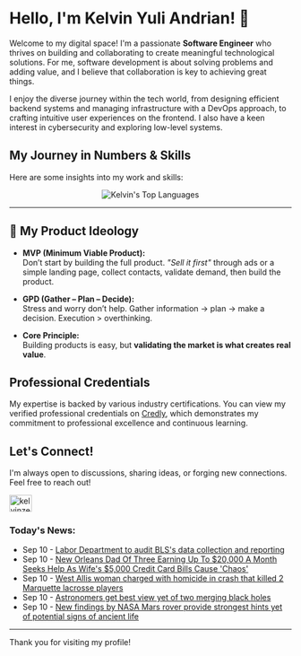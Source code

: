 # Hello, I'm Kelvin Yuli Andrian! 👋

Welcome to my digital space! I'm a passionate **Software Engineer** who thrives on building and collaborating to create meaningful technological solutions. For me, software development is about solving problems and adding value, and I believe that collaboration is key to achieving great things.

I enjoy the diverse journey within the tech world, from designing efficient backend systems and managing infrastructure with a DevOps approach, to crafting intuitive user experiences on the frontend. I also have a keen interest in cybersecurity and exploring low-level systems.

## My Journey in Numbers & Skills

Here are some insights into my work and skills:

<p align="center">
  <img src="https://github-readme-stats.vercel.app/api/top-langs/?username=kelvinzer0&layout=compact&theme=radical" alt="Kelvin's Top Languages" />
</p>

---

## 🚀 My Product Ideology

- **MVP (Minimum Viable Product):**  
  Don’t start by building the full product. *"Sell it first"* through ads or a simple landing page, collect contacts, validate demand, then build the product.

- **GPD (Gather – Plan – Decide):**  
  Stress and worry don’t help. Gather information → plan → make a decision. Execution > overthinking.

- **Core Principle:**  
  Building products is easy, but **validating the market is what creates real value**.

## Professional Credentials

My expertise is backed by various industry certifications. You can view my verified professional credentials on [Credly](https://www.credly.com/users/kelvin-yuli-andrian/badges), which demonstrates my commitment to professional excellence and continuous learning.

## Let's Connect!

I'm always open to discussions, sharing ideas, or forging new connections. Feel free to reach out!

<p align="left">
    <a href="https://linkedin.com/in/kelvinzero" target="blank"><img align="center" src="https://cdn.jsdelivr.net/npm/simple-icons@3.0.1/icons/linkedin.svg" alt="kelvinzero" height="30" width="40" /></a>
</p>

### Today's News:

<!-- feed start -->
- Sep 10 - [Labor Department to audit BLS's data collection and reporting](https://www.yahoo.com/news/articles/labor-department-audit-blss-data-162455265.html)
- Sep 10 - [New Orleans Dad Of Three Earning Up To $20,000 A Month Seeks Help As Wife's $5,000 Credit Card Bills Cause 'Chaos'](https://finance.yahoo.com/news/orleans-dad-three-earning-20-160010651.html)
- Sep 10 - [West Allis woman charged with homicide in crash that killed 2 Marquette lacrosse players](https://www.yahoo.com/news/articles/west-allis-woman-charged-homicide-152531792.html)
- Sep 10 - [Astronomers get best view yet of two merging black holes](https://www.yahoo.com/news/articles/astronomers-best-view-yet-two-150853642.html)
- Sep 10 - [New findings by NASA Mars rover provide strongest hints yet of potential signs of ancient life](https://www.yahoo.com/news/articles/findings-nasa-mars-rover-strongest-150137880.html)
<!-- feed end -->

---

Thank you for visiting my profile!
